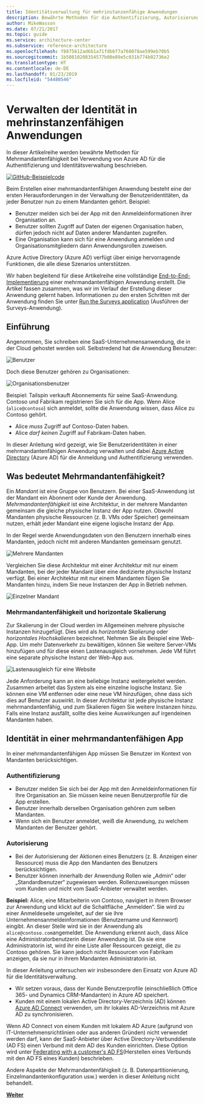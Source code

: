 ```yaml
---
title: Identitätsverwaltung für mehrinstanzenfähige Anwendungen
description: Bewährte Methoden für die Authentifizierung, Autorisierung und Identitätsverwaltung mehrmandantenfähiger Apps.
author: MikeWasson
ms.date: 07/21/2017
ms.topic: guide
ms.service: architecture-center
ms.subservice: reference-architecture
ms.openlocfilehash: f8875612ad6b1a71fdb6f7a768078ae599eb70b5
ms.sourcegitcommit: 1b50810208354577b00e89e5c031b774b02736e2
ms.translationtype: HT
ms.contentlocale: de-DE
ms.lasthandoff: 01/23/2019
ms.locfileid: "54480546"
---
```

# <a name="manage-identity-in-multitenant-applications"></a>Verwalten der Identität in mehrinstanzenfähigen Anwendungen

In dieser Artikelreihe werden bewährte Methoden für Mehrmandantenfähigkeit bei Verwendung von Azure AD für die Authentifizierung und Identitätsverwaltung beschrieben.

[![GitHub](../_images/github.png)-Beispielcode][sample-application]

Beim Erstellen einer mehrmandantenfähigen Anwendung besteht eine der ersten Herausforderungen in der Verwaltung der Benutzeridentitäten, da jeder Benutzer nun zu einem Mandanten gehört. Beispiel: 

- Benutzer melden sich bei der App mit den Anmeldeinformationen ihrer Organisation an.
- Benutzer sollten Zugriff auf Daten der eigenen Organisation haben, dürfen jedoch nicht auf Daten anderer Mandanten zugreifen.
- Eine Organisation kann sich für eine Anwendung anmelden und Organisationsmitgliedern dann Anwendungsrollen zuweisen.

Azure Active Directory (Azure AD) verfügt über einige hervorragende Funktionen, die alle diese Szenarios unterstützen.

Wir haben begleitend für diese Artikelreihe eine vollständige [End-to-End-Implementierung][sample-application] einer mehrmandantenfähigen Anwendung erstellt. Die Artikel fassen zusammen, was wir im Verlauf der Erstellung dieser Anwendung gelernt haben. Informationen zu den ersten Schritten mit der Anwendung finden Sie unter [Run the Surveys application][running-the-app] (Ausführen der Surveys-Anwendung).

## <a name="introduction"></a>Einführung

Angenommen, Sie schreiben eine SaaS-Unternehmensanwendung, die in der Cloud gehostet werden soll. Selbstredend hat die Anwendung Benutzer:

![Benutzer](./images/users.png)

Doch diese Benutzer gehören zu Organisationen:

![Organisationsbenutzer](./images/org-users.png)

Beispiel: Tailspin verkauft Abonnements für seine SaaS-Anwendung. Contoso und Fabrikam registrieren Sie sich für die App. Wenn Alice (`alice@contoso`) sich anmeldet, sollte die Anwendung wissen, dass Alice zu Contoso gehört.

- Alice *muss* Zugriff auf Contoso-Daten haben.
- Alice *darf keinen* Zugriff auf Fabrikam-Daten haben.

In dieser Anleitung wird gezeigt, wie Sie Benutzeridentitäten in einer mehrmandantenfähigen Anwendung verwalten und dabei [Azure Active Directory](/azure/active-directory) (Azure AD) für die Anmeldung und Authentifizierung verwenden.

<!-- markdownlint-disable MD026 -->

## <a name="what-is-multitenancy"></a>Was bedeutet Mehrmandantenfähigkeit?

<!-- markdownlint-enable MD026 -->

Ein *Mandant* ist eine Gruppe von Benutzern. Bei einer SaaS-Anwendung ist der Mandant ein Abonnent oder Kunde der Anwendung. *Mehrmandantenfähigkeit* ist eine Architektur, in der mehrere Mandanten gemeinsam die gleiche physische Instanz der App nutzen. Obwohl Mandanten physische Ressourcen (z. B. VMs oder Speicher) gemeinsam nutzen, erhält jeder Mandant eine eigene logische Instanz der App.

In der Regel werde Anwendungsdaten von den Benutzern innerhalb eines Mandanten, jedoch nicht mit anderen Mandanten gemeinsam genutzt.

![Mehrere Mandanten](./images/multitenant.png)

Vergleichen Sie diese Architektur mit einer Architektur mit nur einem Mandanten, bei der jeder Mandant über eine dedizierte physische Instanz verfügt. Bei einer Architektur mit nur einem Mandanten fügen Sie Mandanten hinzu, indem Sie neue Instanzen der App in Betrieb nehmen.

![Einzelner Mandant](./images/single-tenant.png)

### <a name="multitenancy-and-horizontal-scaling"></a>Mehrmandantenfähigkeit und horizontale Skalierung

Zur Skalierung in der Cloud werden im Allgemeinen mehrere physische Instanzen hinzugefügt. Dies wird als *horizontale Skalierung* oder *horizontales Hochskalieren* bezeichnet. Nehmen Sie als Beispiel eine Web-App. Um mehr Datenverkehr zu bewältigen, können Sie weitere Server-VMs hinzufügen und für diese einen Lastenausgleich vornehmen. Jede VM führt eine separate physische Instanz der Web-App aus.

![Lastenausgleich für eine Website](./images/load-balancing.png)

Jede Anforderung kann an eine beliebige Instanz weitergeleitet werden. Zusammen arbeitet das System als eine einzelne logische Instanz. Sie können eine VM entfernen oder eine neue VM hinzufügen, ohne dass sich dies auf Benutzer auswirkt. In dieser Architektur ist jede physische Instanz mehrmandantenfähig, und zum Skalieren fügen Sie weitere Instanzen hinzu. Falls eine Instanz ausfällt, sollte dies keine Auswirkungen auf irgendeinen Mandanten haben.

## <a name="identity-in-a-multitenant-app"></a>Identität in einer mehrmandantenfähigen App

In einer mehrmandantenfähigen App müssen Sie Benutzer im Kontext von Mandanten berücksichtigen.

### <a name="authentication"></a>Authentifizierung

- Benutzer melden Sie sich bei der App mit den Anmeldeinformationen für Ihre Organisation an. Sie müssen keine neuen Benutzerprofile für die App erstellen.
- Benutzer innerhalb derselben Organisation gehören zum selben Mandanten.
- Wenn sich ein Benutzer anmeldet, weiß die Anwendung, zu welchem Mandanten der Benutzer gehört.

### <a name="authorization"></a>Autorisierung

- Bei der Autorisierung der Aktionen eines Benutzers (z. B. Anzeigen einer Ressource) muss die App den Mandanten des Benutzers berücksichtigen.
- Benutzer können innerhalb der Anwendung Rollen wie „Admin“ oder „Standardbenutzer“ zugewiesen werden. Rollenzuweisungen müssen vom Kunden und nicht vom SaaS-Anbieter verwaltet werden.

**Beispiel:** Alice, eine Mitarbeiterin von Contoso, navigiert in ihrem Browser zur Anwendung und klickt auf die Schaltfläche „Anmelden“. Sie wird zu einer Anmeldeseite umgeleitet, auf der sie ihre Unternehmensanmeldeinformationen (Benutzername und Kennwort) eingibt. An dieser Stelle wird sie in der Anwendung als `alice@contoso.com`angemeldet. Die Anwendung erkennt auch, dass Alice eine Administratorbenutzerin dieser Anwendung ist. Da sie eine Administratorin ist, wird ihr eine Liste aller Ressourcen gezeigt, die zu Contoso gehören. Sie kann jedoch nicht Ressourcen von Fabrikam anzeigen, da sie nur in ihrem Mandanten Administratorin ist.

In dieser Anleitung untersuchen wir insbesondere den Einsatz von Azure AD für die Identitätsverwaltung.

- Wir setzen voraus, dass der Kunde Benutzerprofile (einschließlich Office 365- und Dynamics CRM-Mandanten) in Azure AD speichert.
- Kunden mit einem lokalen Active Directory-Verzeichnis (AD) können [Azure AD Connect](/azure/active-directory/hybrid/whatis-hybrid-identity) verwenden, um ihr lokales AD-Verzeichnis mit Azure AD zu synchronisieren.

Wenn AD Connect von einem Kunden mit lokalem AD Azure (aufgrund von IT-Unternehmensrichtlinien oder aus anderen Gründen) nicht verwendet werden darf, kann der SaaS-Anbieter über Active Directory-Verbunddienste (AD FS) einen Verbund mit dem AD des Kunden einrichten. Diese Option wird unter [Federating with a customer's AD FS](adfs.md)(Herstellen eines Verbunds mit den AD FS eines Kunden) beschrieben.

Andere Aspekte der Mehrmandantenfähigkeit (z. B. Datenpartitionierung, Einzelmandantenkonfiguration usw.) werden in dieser Anleitung nicht behandelt.

[**Weiter**](./tailspin.md)

<!-- links -->

[sample-application]: https://github.com/mspnp/multitenant-saas-guidance
[running-the-app]: ./run-the-app.md
